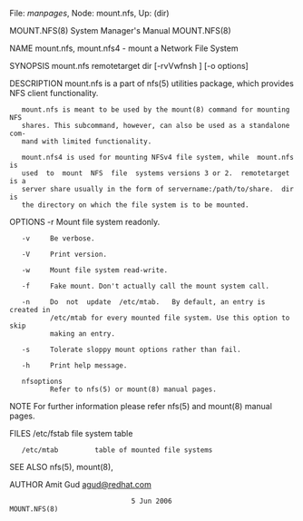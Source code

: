File: *manpages*,  Node: mount.nfs,  Up: (dir)

MOUNT.NFS(8)                System Manager's Manual               MOUNT.NFS(8)



NAME
       mount.nfs, mount.nfs4 - mount a Network File System

SYNOPSIS
       mount.nfs remotetarget dir [-rvVwfnsh ] [-o options]

DESCRIPTION
       mount.nfs  is  a  part  of nfs(5) utilities package, which provides NFS
       client functionality.

       mount.nfs is meant to be used by the mount(8) command for mounting  NFS
       shares. This subcommand, however, can also be used as a standalone com-
       mand with limited functionality.

       mount.nfs4 is used for mounting NFSv4 file system, while  mount.nfs  is
       used  to  mount  NFS  file  systems versions 3 or 2.  remotetarget is a
       server share usually in the form of servername:/path/to/share.  dir  is
       the directory on which the file system is to be mounted.


OPTIONS
       -r     Mount file system readonly.

       -v     Be verbose.

       -V     Print version.

       -w     Mount file system read-write.

       -f     Fake mount. Don't actually call the mount system call.

       -n     Do  not  update  /etc/mtab.   By default, an entry is created in
              /etc/mtab for every mounted file system. Use this option to skip
              making an entry.

       -s     Tolerate sloppy mount options rather than fail.

       -h     Print help message.

       nfsoptions
              Refer to nfs(5) or mount(8) manual pages.


NOTE
       For further information please refer nfs(5) and mount(8) manual pages.


FILES
       /etc/fstab        file system table

       /etc/mtab         table of mounted file systems


SEE ALSO
       nfs(5), mount(8),


AUTHOR
       Amit Gud <agud@redhat.com>



                                  5 Jun 2006                      MOUNT.NFS(8)
